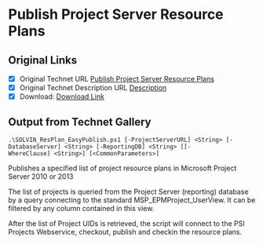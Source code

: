 # Publish Project Server Resource Plans

## Original Links

- [x] Original Technet URL [Publish Project Server Resource Plans](https://gallery.technet.microsoft.com/Publish-Server-Resource-6bea9da4)
- [x] Original Technet Description URL [Description](https://gallery.technet.microsoft.com/Publish-Server-Resource-6bea9da4/description)
- [x] Download: [Download Link](Download\SOLVIN_ResPlan_EasyPublish.ps1)

## Output from Technet Gallery

```
.\SOLVIN_ResPlan_EasyPublish.ps1 [-ProjectServerURL] <String> [-DatabaseServer] <String> [-ReportingDB] <String> [[-WhereClause] <String>] [<CommonParameters>]
```

Publishes a specified list of project resource plans in Microsoft Project Server 2010 or 2013

The list of projects is queried from the Project Server (reporting) database by a query connecting to the standard MSP\_EPMProject\_UserView. It can be filtered by any column contained in this view.

After the list of Project UIDs is retrieved, the script will connect to the PSI Projects Webservice, checkout, publish and checkin the resource plans.

